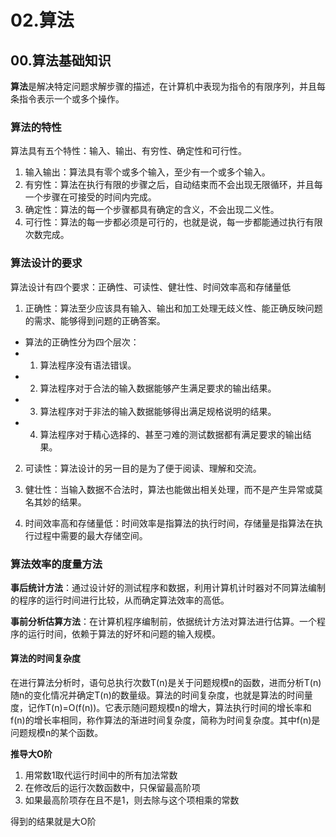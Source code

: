 # 02.算法
## 00.算法基础知识

**算法**是解决特定问题求解步骤的描述，在计算机中表现为指令的有限序列，并且每条指令表示一个或多个操作。

### 算法的特性
算法具有五个特性：输入、输出、有穷性、确定性和可行性。

1. 输入输出：算法具有零个或多个输入，至少有一个或多个输入。
2. 有穷性：算法在执行有限的步骤之后，自动结束而不会出现无限循环，并且每一个步骤在可接受的时间内完成。
3. 确定性：算法的每一个步骤都具有确定的含义，不会出现二义性。
4. 可行性：算法的每一步都必须是可行的，也就是说，每一步都能通过执行有限次数完成。

### 算法设计的要求
算法设计有四个要求：正确性、可读性、健壮性、时间效率高和存储量低

1. 正确性：算法至少应该具有输入、输出和加工处理无歧义性、能正确反映问题的需求、能够得到问题的正确答案。
- 算法的正确性分为四个层次：
- 1. 算法程序没有语法错误。
- 2. 算法程序对于合法的输入数据能够产生满足要求的输出结果。
- 3. 算法程序对于非法的输入数据能够得出满足规格说明的结果。
- 4. 算法程序对于精心选择的、甚至刁难的测试数据都有满足要求的输出结果。

2. 可读性：算法设计的另一目的是为了便于阅读、理解和交流。

3. 健壮性：当输入数据不合法时，算法也能做出相关处理，而不是产生异常或莫名其妙的结果。

4. 时间效率高和存储量低：时间效率是指算法的执行时间，存储量是指算法在执行过程中需要的最大存储空间。

### 算法效率的度量方法

**事后统计方法**：通过设计好的测试程序和数据，利用计算机计时器对不同算法编制的程序的运行时间进行比较，从而确定算法效率的高低。

**事前分析估算方法**：在计算机程序编制前，依据统计方法对算法进行估算。一个程序的运行时间，依赖于算法的好坏和问题的输入规模。

#### 算法的时间复杂度
在进行算法分析时，语句总执行次数T(n)是关于问题规模n的函数，进而分析T(n)随n的变化情况并确定T(n)的数量级。算法的时间复杂度，也就是算法的时间量度，记作T(n)=O(f(n))。它表示随问题规模n的增大，算法执行时间的增长率和f(n)的增长率相同，称作算法的渐进时间复杂度，简称为时间复杂度。其中f(n)是问题规模n的某个函数。

**推导大O阶**
1. 用常数1取代运行时间中的所有加法常数
2. 在修改后的运行次数函数中，只保留最高阶项
3. 如果最高阶项存在且不是1，则去除与这个项相乘的常数

得到的结果就是大O阶
